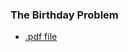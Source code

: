 ### The Birthday Problem

* [.pdf file](https://github.com/jayesh-srivastava/java-for-android-coursera/blob/master/m5-assignment-birthday-probability-skeleton/The%20Birthday%20Problem.pdf)
